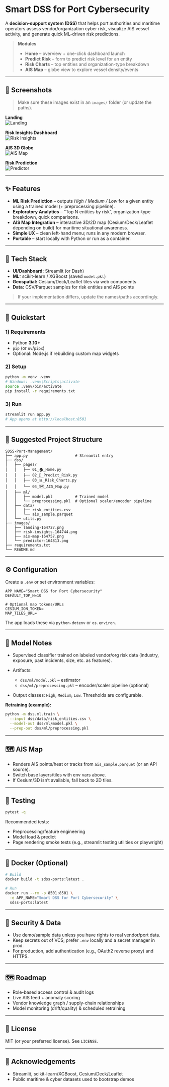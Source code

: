 # Smart DSS for Port Cybersecurity

A **decision-support system (DSS)** that helps port authorities and maritime operators assess vendor/organization cyber risk, visualize AIS vessel activity, and generate quick ML-driven risk predictions.

> **Modules**
> - **Home** – overview + one-click dashboard launch  
> - **Predict Risk** – form to predict risk level for an entity  
> - **Risk Charts** – top entities and organization-type breakdown  
> - **AIS Map** – globe view to explore vessel density/events

---

## 📸 Screenshots

> Make sure these images exist in an `images/` folder (or update the paths).

**Landing**  
![Landing](images/landing-164727.png)

**Risk Insights Dashboard**  
![Risk Insights](images/risk-insights-164744.png)

**AIS 3D Globe**  
![AIS Map](images/ais-map-164757.png)

**Risk Prediction**  
![Predictor](images/predictor-164813.png)

---

## ✨ Features

- **ML Risk Prediction** – outputs *High / Medium / Low* for a given entity using a trained model (+ preprocessing pipeline).
- **Exploratory Analytics** – “Top N entities by risk”, organization-type breakdown, quick comparisons.
- **AIS Map Integration** – interactive 3D/2D map (Cesium/Deck/Leaflet depending on build) for maritime situational awareness.
- **Simple UX** – clean left-hand menu; runs in any modern browser.
- **Portable** – start locally with Python or run as a container.

---

## 🧱 Tech Stack

- **UI/Dashboard:** Streamlit (or Dash)
- **ML:** scikit-learn / XGBoost (saved `model.pkl`)
- **Geospatial:** Cesium/Deck/Leaflet tiles via web components
- **Data:** CSV/Parquet samples for risk entities and AIS points

> If your implementation differs, update the names/paths accordingly.

---

## 🚀 Quickstart

### 1) Requirements
- Python **3.10+**
- `pip` (or `uv`/`pipx`)
- Optional: Node.js if rebuilding custom map widgets

### 2) Setup
```bash
python -m venv .venv
# Windows: .venv\Scripts\activate
source .venv/bin/activate
pip install -r requirements.txt
````

### 3) Run

```bash
streamlit run app.py
# App opens at http://localhost:8501
```

---

## 📂 Suggested Project Structure

```
SDSS-Port-Management/
├── app.py                     # Streamlit entry
├── dss/
│   ├── pages/
│   │   ├── 01_🏠_Home.py
│   │   ├── 02_🧠_Predict_Risk.py
│   │   ├── 03_📊_Risk_Charts.py
│   │   └── 04_🗺️_AIS_Map.py
│   ├── ml/
│   │   ├── model.pkl          # Trained model
│   │   └── preprocessing.pkl  # Optional scaler/encoder pipeline
│   ├── data/
│   │   ├── risk_entities.csv
│   │   └── ais_sample.parquet
│   └── utils.py
├── images/
│   ├── landing-164727.png
│   ├── risk-insights-164744.png
│   ├── ais-map-164757.png
│   └── predictor-164813.png
├── requirements.txt
└── README.md
```

---

## ⚙️ Configuration

Create a `.env` or set environment variables:

```
APP_NAME="Smart DSS for Port Cybersecurity"
DEFAULT_TOP_N=10

# Optional map tokens/URLs
CESIUM_ION_TOKEN=
MAP_TILES_URL=
```

The app loads these via `python-dotenv` or `os.environ`.

---

## 🧠 Model Notes

* Supervised classifier trained on labeled vendor/org risk data (industry, exposure, past incidents, size, etc. as features).
* Artifacts:

  * `dss/ml/model.pkl` – estimator
  * `dss/ml/preprocessing.pkl` – encoder/scaler pipeline (optional)
* Output classes: `High`, `Medium`, `Low`. Thresholds are configurable.

**Retraining (example):**

```bash
python -m dss.ml.train \
  --input dss/data/risk_entities.csv \
  --model-out dss/ml/model.pkl \
  --prep-out dss/ml/preprocessing.pkl
```

---

## 🗺️ AIS Map

* Renders AIS points/heat or tracks from `ais_sample.parquet` (or an API source).
* Switch base layers/tiles with env vars above.
* If Cesium/3D isn’t available, fall back to 2D tiles.

---

## 🧪 Testing

```bash
pytest -q
```

Recommended tests:

* Preprocessing/feature engineering
* Model load & predict
* Page rendering smoke tests (e.g., streamlit testing utilities or playwright)

---

## 🐳 Docker (Optional)

```bash
# Build
docker build -t sdss-ports:latest .

# Run
docker run --rm -p 8501:8501 \
  -e APP_NAME="Smart DSS for Port Cybersecurity" \
  sdss-ports:latest
```

---

## 🔐 Security & Data

* Use demo/sample data unless you have rights to real vendor/port data.
* Keep secrets out of VCS; prefer `.env` locally and a secret manager in prod.
* For production, add authentication (e.g., OAuth2 reverse proxy) and HTTPS.

---

## 🗺️ Roadmap

* Role-based access control & audit logs
* Live AIS feed + anomaly scoring
* Vendor knowledge graph / supply-chain relationships
* Model monitoring (drift/quality) & scheduled retraining

---

## 📄 License

MIT (or your preferred license). See `LICENSE`.

---

## 🙌 Acknowledgements

* Streamlit, scikit-learn/XGBoost, Cesium/Deck/Leaflet
* Public maritime & cyber datasets used to bootstrap demos
```
